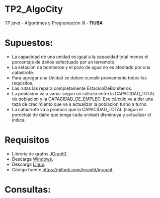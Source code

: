 TP2_AlgoCity
============

*TP java* - Algoritmos y Programación III - **FIUBA**



Supuestos:
==========
- La capacidad de una unidad es igual a la capacidad total menos el porcentaje de daños
  esfectuado por un terremoto.
- La estacion de bomberos y el pozo de agua no es afectado por una catastrofe.
- Para agregar una Unidad se deben cumplir previamente todos los requisitos.
- Las rutas las repara completamente EstacionDeBomberos.
- La poblacion va a variar segun un cálculo entre la CAPACIDAD_TOTAL de poblacion
  y la CAPACIDAD_DE_EMPLEO. Ese cálculo va a dar una taza de crecimiento que va a
  actualizar la poblacion turno a turno.
- La catastrofe va a producir que la CAPACIDAD_TOTAL (segun el porcetaje de daño que tenga cada unidad)
  disminuya y actualizar el indice.


# Requisitos

* Librería de grafos [JGraphT](http://jgrapht.org/).
* Descarga [Windows](http://prdownloads.sourceforge.net/jgrapht/jgrapht-0.9.0.zip?download).
* Descarga [Linux](http://prdownloads.sourceforge.net/jgrapht/jgrapht-0.9.0.tar.gz?download).
* Código fuente  <https://github.com/jgrapht/jgrapht>.


Consultas:
==========

